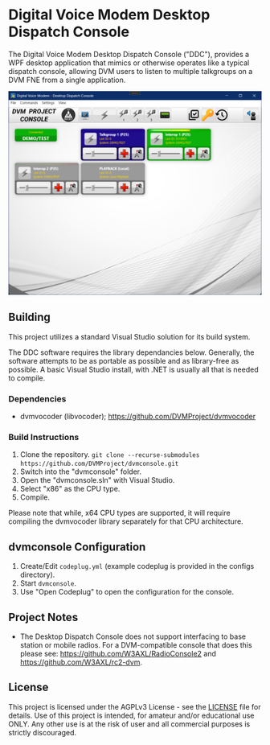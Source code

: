 # Digital Voice Modem Desktop Dispatch Console

The Digital Voice Modem Desktop Dispatch Console ("DDC"), provides a WPF desktop application that mimics or otherwise operates like a typical dispatch console, allowing
DVM users to listen to multiple talkgroups on a DVM FNE from a single application.

![Light Mode Console](./repo/screenshot-1.png)

## Building

This project utilizes a standard Visual Studio solution for its build system.

The DDC software requires the library dependancies below. Generally, the software attempts to be as portable as possible and as library-free as possible. A basic Visual Studio install, with .NET is usually all that is needed to compile.

### Dependencies

- dvmvocoder (libvocoder); https://github.com/DVMProject/dvmvocoder

### Build Instructions

1. Clone the repository. `git clone --recurse-submodules https://github.com/DVMProject/dvmconsole.git`
2. Switch into the "dvmconsole" folder.
3. Open the "dvmconsole.sln" with Visual Studio.
4. Select "x86" as the CPU type.
5. Compile.

Please note that while, x64 CPU types are supported, it will require compiling the dvmvocoder library separately for that CPU architecture.

## dvmconsole Configuration

1. Create/Edit `codeplug.yml` (example codeplug is provided in the configs directory).
2. Start `dvmconsole`.
3. Use "Open Codeplug" to open the configuration for the console.

## Project Notes

- The Desktop Dispatch Console does not support interfacing to base station or mobile radios. For a DVM-compatible console that does this please see: https://github.com/W3AXL/RadioConsole2 and  https://github.com/W3AXL/rc2-dvm.

## License

This project is licensed under the AGPLv3 License - see the [LICENSE](LICENSE) file for details. Use of this project is intended, for amateur and/or educational use ONLY. Any other use is at the risk of user and all commercial purposes is strictly discouraged.
